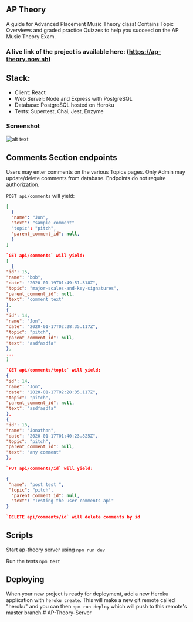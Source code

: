 ## AP Theory

A guide for Advanced Placement Music Theory class! Contains Topic Overviews and graded practice Quizzes to help you succeed on the AP Music Theory Exam. 

### A live link of the project is available here: (https://ap-theory.now.sh)

## Stack:
* Client: React
* Web Server: Node and Express with PostgreSQL 
* Database: PostgreSQL hosted on Heroku
* Tests: Supertest, Chai, Jest, Enzyme


### Screenshot
![alt text](https://github.com/jon424/new-AP-Theory-Client/blob/5d175110016a56e234ac852d4cf69d35cf076748/src/Topic/TopicAttachments/ap-theory-screenshot.png "AP Theory Homepage")


## Comments Section endpoints

Users may enter comments on the various Topics pages. Only Admin may update/delete comments from database. Endpoints do not require authorization. 

`POST api/comments` will yield:
```json
[
  {
  "name": "Jon",
  "text": "sample comment"
  "topic": "pitch",
  "parent_comment_id": null,
  }
]

`GET api/comments` will yield:
[
  {
"id": 15,
"name": "bob",
"date": "2020-01-19T01:49:51.318Z",
"topic": "major-scales-and-key-signatures",
"parent_comment_id": null,
"text": "comment text"
},
{
"id": 14,
"name": "Jon",
"date": "2020-01-17T02:28:35.117Z",
"topic": "pitch",
"parent_comment_id": null,
"text": "asdfasdfa"
},
...
]

`GET api/comments/topic` will yield:
{
"id": 14,
"name": "Jon",
"date": "2020-01-17T02:28:35.117Z",
"topic": "pitch",
"parent_comment_id": null,
"text": "asdfasdfa"
},
{
"id": 13,
"name": "Jonathan",
"date": "2020-01-17T01:40:23.825Z",
"topic": "pitch",
"parent_comment_id": null,
"text": "any comment"
},

`PUT api/comments/id` will yield:

{
 "name": "post test ",
 "topic": "pitch",
  "parent_comment_id": null,
  "text": "Testing the user comments api"
}

`DELETE api/comments/id` will delete comments by id

```


## Scripts

Start ap-theory server using `npm run dev`

Run the tests `npm test`


## Deploying

When your new project is ready for deployment, add a new Heroku application with `heroku create`. This will make a new git remote called "heroku" and you can then `npm run deploy` which will push to this remote's master branch.# AP-Theory-Server
